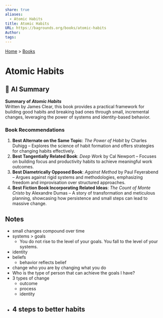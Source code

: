 ```yaml
---
share: true
aliases:
  - Atomic Habits
title: Atomic Habits
URL: https://bagrounds.org/books/atomic-habits
Author: 
tags: 
---
```

[Home](../index.md) > [Books](./index.md)  
# Atomic Habits  
  
## 🤖 AI Summary  
**Summary of *Atomic Habits***    
Written by James Clear, this book provides a practical framework for building good habits and breaking bad ones through small, incremental changes, leveraging the power of systems and identity-based behavior.  
  
### Book Recommendations    
1. **Best Alternate on the Same Topic**: *The Power of Habit* by Charles Duhigg – Explores the science of habit formation and offers strategies for changing habits effectively.    
2. **Best Tangentially Related Book**: *Deep Work* by Cal Newport – Focuses on building focus and productivity habits to achieve meaningful work outcomes.    
3. **Best Diametrically Opposed Book**: *Against Method* by Paul Feyerabend – Argues against rigid systems and methodologies, emphasizing freedom and improvisation over structured approaches.    
4. **Best Fiction Book Incorporating Related Ideas**: *The Count of Monte Cristo* by Alexandre Dumas – A story of transformation and meticulous planning, showcasing how persistence and small steps can lead to massive change.  
  
## Notes  
- small changes compound over time  
- systems > goals  
  - You do not rise to the level of your goals. You fall to the level of your systems.  
- identity  
- beliefs  
  - behavior reflects belief  
- change who you are by changing what you do  
- Who is the type of person that can achieve the goals I have?  
- 3 types of change  
  - outcome  
  - process  
  - identity  
- 4 steps to better habits  
  -   
